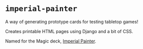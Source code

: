 # `imperial-painter`

A way of generating prototype cards for testing tabletop games!

Creates printable HTML pages using Django and a bit of CSS.

Named for the Magic deck, [Imperial Painter](http://www.mtgtop8.com/event?e=6724&d=238610).
